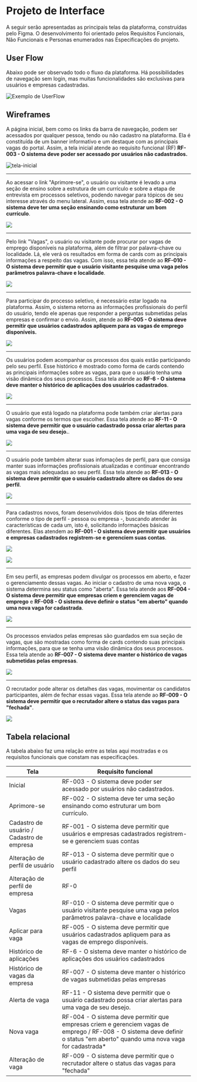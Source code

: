 
# Projeto de Interface

 A seguir serão apresentadas as principais telas da plataforma, construídas pelo Figma. O desenvolvimento foi orientado pelos Requisitos Funcionais, Não Funcionais e Personas enumerados nas Especificações do projeto.

## User Flow

Abaixo pode ser observado todo o fluxo da plataforma. Há possibilidades de navegação sem login, mas muitas funcionalidades são exclusivas para usuários e empresas cadastradas.

![Exemplo de UserFlow](img/userflow.jpg)




## Wireframes


A página inicial, bem como os links da barra de navegação, podem ser acessados por qualquer pessoa, tendo ou não cadastro na plataforma. Ela é constituída de um banner informativo e um destaque com as principais vagas do portal. Assim, a tela inicial atende ao requisito funcional (RF) **RF-003 - O sistema deve poder ser acessado por usuários não cadastrados.**

![tela-inicial](img/telas-requisitos/pag-inicial.png)

---

Ao acessar o link "Aprimore-se", o usuário ou visitante é levado a uma seção de ensino sobre a estrutura de um currículo e sobre a etapa de entrevista em processos seletivos, podendo navegar para tópicos de seu interesse através do menu lateral. Assim, essa tela atende ao **RF-002 - O sistema deve ter uma seção ensinando como estruturar um bom currículo**.

![](img/telas-requisitos/aprimore-se.png)

---

Pelo link "Vagas", o usuário ou visitante pode procurar por vagas de emprego disponíveis na plataforma, além de filtrar por palavra-chave ou localidade. Lá, ele verá os resultados em forma de cards com as principais informações a respeito das vagas. Com isso, essa tela atende ao **RF-010 - O sistema deve permitir que o usuário visitante pesquise uma vaga pelos parâmetros palavra-chave e localidade**. 

![](img/telas-requisitos/vagas-publicas.png)

---

Para participar do processo seletivo, é necessário estar logado na plataforma.  Assim, o sistema retorna as informações profissionais do perfil do usuário, tendo ele apenas que responder a perguntas submetidas pelas empresas e confirmar o envio. Assim, atende ao **RF-005 - O sistema deve permitir que usuários cadastrados apliquem para as vagas de emprego disponíveis.**

![](img/telas-requisitos/perguntas-vaga.png)

---

Os usuários podem acompanhar os processos dos quais estão participando pelo seu perfil. Esse histórico é mostrado como forma de cards contendo as principais informações sobre as vagas, para que o usuário tenha uma visão dinâmica dos seus processos. Essa tela atende ao **RF-6 - O sistema deve manter o histórico de aplicações dos usuários cadastrados**.

![](img/telas-requisitos/vagas-user.png)

---

O usuário que está logado na plataforma pode também criar alertas para vagas conforme os termos que escolher. Essa tela atende ao **RF-11 - O sistema deve permitir que o usuário cadastrado possa criar alertas para uma vaga de seu desejo.**.

![](img/telas-requisitos/alerta-vaga.png)

---

O usuário pode também alterar suas infomações de perfil, para que consiga manter suas informações profissionais atualizadas e continuar encontrando as vagas mais adequadas ao seu perfil. Essa tela atende ao **RF-013 - O sistema deve permitir que o usuário cadastrado altere os dados do seu perfil**.

![](img/telas-requisitos/editar-usuario.png)

---

Para cadastros novos, foram desenvolvidos dois tipos de telas diferentes conforme o tipo de perfil - pessoa ou empresa -, buscando atender às características de cada um, isto é, solicitando informações básicas diferentes. Elas atendem ao **RF-001 - O sistema deve permitir que usuários e empresas cadastrados registrem-se e gerenciem suas contas**.

![](img/telas-requisitos/cadastro-usuario.png)

![](img/telas-requisitos/cadastro-empresa.png)

---

Em seu perfil, as empresas podem divulgar os processos em aberto, e fazer o gerenciamento dessas vagas. Ao iniciar o cadastro de uma nova vaga, o sistema determina seu status como "aberta". Essa tela atende aos **RF-004 - O sistema deve permitir que empresas criem e gerenciem vagas de emprego** e **RF-008 - O sistema deve definir o status "em aberto" quando uma nova vaga for cadastrada**.

![](img/telas-requisitos/nova-vaga.png)

---

Os processos enviados pelas empresas são guardados em sua seção de vagas, que são mostradas como forma de cards contendo suas principais informações, para que se tenha uma visão dinâmica dos seus processos. Essa tela atende ao **RF-007 - O sistema deve manter o histórico de vagas submetidas pelas empresas**.

![](img/telas-requisitos/vagas-empresa.png)

---



O recrutador pode alterar os detalhes das vagas, movimentar os candidatos participantes, além de fechar essas vagas. Essa tela atende ao **RF-009 - O sistema deve permitir que o recrutador altere o status das vagas para "fechada"**.

![](img/telas-requisitos/altera-vaga.png)

## Tabela relacional

A tabela abaixo faz uma relação entre as telas aqui mostradas e os requisitos funcionais que constam nas especificações.

| Tela | Requisito funcional|
|--- |----|
| Inicial|RF-003 - O sistema deve poder ser acessado por usuários não cadastrados.|
| Aprimore-se | RF-002 - O sistema deve ter uma seção ensinando como estruturar um bom currículo. |
| Cadastro de usuário / Cadastro de empresa |RF-001 - O sistema deve permitir que usuários e empresas cadastrados registrem-se e gerenciem suas contas|
| Alteração de perfil de usuário |RF-013 - O sistema deve permitir que o usuário cadastrado altere os dados do seu perfil|
| Alteração de perfil de empresa |RF-0|
| Vagas |RF-010 - O sistema deve permitir que o usuário visitante pesquise uma vaga pelos parâmetros palavra-chave e localidade|
| Aplicar para vaga|RF-005 - O sistema deve permitir que usuários cadastrados apliquem para as vagas de emprego disponíveis.|
|Histórico de aplicações |RF-6 - O sistema deve manter o histórico de aplicações dos usuários cadastrados|
| Histórico de vagas da empresa | RF-007 - O sistema deve manter o histórico de vagas submetidas pelas empresas |
|Alerta de vaga|RF-11 - O sistema deve permitir que o usuário cadastrado possa criar alertas para uma vaga de seu desejo.|
| Nova vaga|RF-004 - O sistema deve permitir que empresas criem e gerenciem vagas de emprego / RF-008 - O sistema deve definir o status "em aberto" quando uma nova vaga for cadastrada*|
| Alteração de vaga|RF-009 - O sistema deve permitir que o recrutador altere o status das vagas para "fechada"|